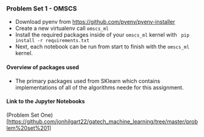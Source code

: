 ### Problem Set 1 - OMSCS
- Download pyenv from https://github.com/pyenv/pyenv-installer
- Create a new virtualenv call `omscs_ml`
- Install the required packages inside of your `omscs_ml` kernel with ` pip install -r requirements.txt` 
- Next, each notebook can be run from start to finish with the `omscs_ml` kernel. 


#### Overview of packages used
- The primary packages used from SKlearn which contains implementations of all of the algorithms neede for this assignment. 

#### Link to the Jupyter Notebooks
(Problem Set One)[https://github.com/jonhilgart22/gatech_machine_learning/tree/master/problem%20set%201]
